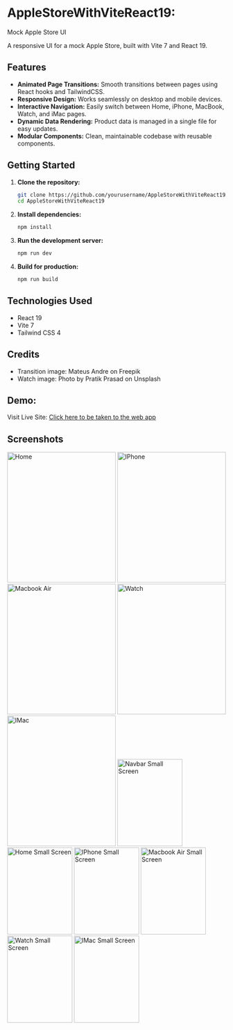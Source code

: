# AppleStoreWithViteReact19: 

Mock Apple Store UI

A responsive UI for a mock Apple Store, built with Vite 7 and React 19.

## Features

- **Animated Page Transitions:** Smooth transitions between pages using React hooks and TailwindCSS.
- **Responsive Design:** Works seamlessly on desktop and mobile devices.
- **Interactive Navigation:** Easily switch between Home, iPhone, MacBook, Watch, and iMac pages.
- **Dynamic Data Rendering:** Product data is managed in a single file for easy updates.
- **Modular Components:** Clean, maintainable codebase with reusable components.

## Getting Started

1. **Clone the repository:**
   ```sh
   git clone https://github.com/yourusername/AppleStoreWithViteReact19.git
   cd AppleStoreWithViteReact19
   ```

2. **Install dependencies:**
   ```sh
   npm install
   ```

3. **Run the development server:**
   ```sh
   npm run dev
   ```

4. **Build for production:**
   ```sh
   npm run build
   ```

## Technologies Used

- React 19
- Vite 7
- Tailwind CSS 4

## Credits

- Transition image: Mateus Andre on Freepik
- Watch image: Photo by Pratik Prasad on Unsplash

## Demo:  
Visit Live Site: [Click here to be taken to the web app](https://garimak1.github.io/AppleStoreWithViteReact19/)

## Screenshots
<img src="https://github.com/GarimaK1/AppleStoreWithViteReact19/blob/main/public/images/MockAppleStoreHome.png" alt="Home" width="250" height="300">
<img src="https://github.com/GarimaK1/AppleStoreWithViteReact19/blob/main/public/images/MockAppleStoreIPhone.png" alt="IPhone" width="250" height="300">
<img src="https://github.com/GarimaK1/AppleStoreWithViteReact19/blob/main/public/images/MockAppleStoreMacbookAir.png" alt="Macbook Air" width="250" height="300">
<img src="https://github.com/GarimaK1/AppleStoreWithViteReact19/blob/main/public/images/MockAppleStoreWatch.png" alt="Watch" width="250" height="300">
<img src="https://github.com/GarimaK1/AppleStoreWithViteReact19/blob/main/public/images/MockAppleStoreIMac.png" alt="IMac" width="250" height="300">
<img src="https://github.com/GarimaK1/AppleStoreWithViteReact19/blob/main/public/images/MockAppleStoreNavbarSmall.png" alt="Navbar Small Screen" width="150" height="200">
<img src="https://github.com/GarimaK1/AppleStoreWithViteReact19/blob/main/public/images/MockAppleStoreHomeSmall.png" alt="Home Small Screen" width="150" height="200">
<img src="https://github.com/GarimaK1/AppleStoreWithViteReact19/blob/main/public/images/MockAppleStoreIPhoneSmall.png" alt="IPhone Small Screen" width="150" height="200">
<img src="https://github.com/GarimaK1/AppleStoreWithViteReact19/blob/main/public/images/MockAppleStoreMacbookAirSmall.png" alt="Macbook Air Small Screen" width="150" height="200">
<img src="https://github.com/GarimaK1/AppleStoreWithViteReact19/blob/main/public/images/MockAppleStoreWatchSmall.png" alt="Watch Small Screen" width="150" height="200">
<img src="https://github.com/GarimaK1/AppleStoreWithViteReact19/blob/main/public/images/MockAppleStoreIMacSmall.png" alt="IMac Small Screen" width="150" height="200">

